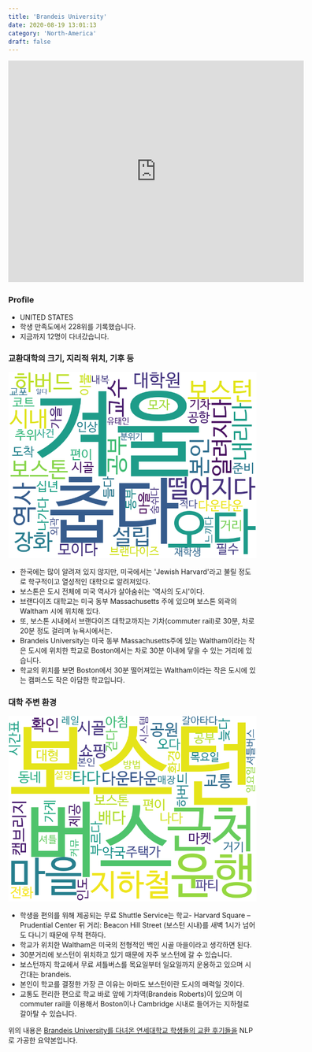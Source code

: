```yaml
---
title: 'Brandeis University'
date: 2020-08-19 13:01:13
category: 'North-America'
draft: false
---
```


<iframe
width="600"
height="450"
frameborder="0" style="border:0"
src="https://www.google.com/maps/embed/v1/place?key=AIzaSyC9e1AME-pVmWC4hBpFdu5S4dKzyepa3HQ&q=Brandeis+University&center=42.36568270000001,-71.2585395&zoom=14" allowfullscreen>
</iframe>

### Profile

* UNITED STATES
* 학생 만족도에서 228위를 기록했습니다.
* 지금까지 12명이 다녀갔습니다. 

### 교환대학의 크기, 지리적 위치, 기후 등

![gen_info-WordCloud](../univ_wordclouds_okt/gen_info/US000016_gen_info_okt.png)

* 한국에는 많이 알려져 있지 않지만, 미국에서는 'Jewish Harvard'라고 불릴 정도로 학구적이고 열성적인 대학으로 알려져있다.
* 보스톤은 도시 전체에 미국 역사가 살아숨쉬는 '역사의 도시'이다.
* 브랜다이즈 대학교는 미국 동부 Massachusetts 주에 있으며 보스톤 외곽의 Waltham 시에 위치해 있다.
* 또, 보스톤 시내에서 브랜다이즈 대학교까지는 기차(commuter rail)로 30분, 차로 20분 정도 걸리며 뉴욕시에서는.
* Brandeis University는 미국 동부 Massachusetts주에 있는 Waltham이라는 작은 도시에 위치한 학교로 Boston에서는 차로 30분 이내에 닿을 수 있는 거리에 있습니다.
* 학교의 위치를 보면 Boston에서 30분 떨어져있는 Waltham이라는 작은 도시에 있는 캠퍼스도 작은 아담한 학교입니다.


### 대학 주변 환경

![env_info-WordCloud](../univ_wordclouds_okt/env_info/US000016_env_info_okt.png)

* 학생을 편의를 위해 제공되는 무료 Shuttle Service는 학교- Harvard Square – Prudential Center 뒤 거리: Beacon Hill Street (보스턴 시내)를 새벽 1시가 넘어도 다니기 때문에 무척 편하다.
* 학교가 위치한 Waltham은 미국의 전형적인 백인 시골 마을이라고 생각하면 된다.
* 30분거리에 보스턴이 위치하고 있기 때문에 자주 보스턴에 갈 수 있습니다.
* 보스턴까지 학교에서 무료 셔틀버스를 목요일부터 일요일까지 운용하고 있으며 시간대는 brandeis.
* 본인이 학교를 결정한 가장 큰 이유는 아마도 보스턴이란 도시의 매력일 것이다.
* 교통도 편리한 편으로 학교 바로 앞에 기차역(Brandeis Roberts)이 있으며 이 commuter rail을 이용해서 Boston이나 Cambridge 시내로 들어가는 지하철로 갈아탈 수 있습니다.


위의 내용은 [Brandeis University를 다녀온 연세대학교 학생들의 교환 후기들을](http://oia.yonsei.ac.kr/partner/expReport.asp?ucode=US000016&bgbn=A) NLP로 가공한 요약본입니다. 
